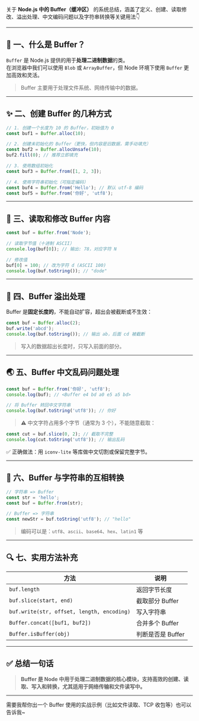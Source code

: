 关于 **Node.js 中的 Buffer（缓冲区）** 的系统总结，涵盖了定义、创建、读取修改、溢出处理、中文编码问题以及字符串转换等关键用法👇

---

## 🧱 一、什么是 Buffer？

`Buffer` 是 Node.js 提供的用于**处理二进制数据**的类。  
在浏览器中我们可以使用 `Blob` 或 `ArrayBuffer`，但 Node 环境下使用 `Buffer` 更加高效和灵活。

> Buffer 主要用于处理文件系统、网络传输中的数据。

---

## ✨ 二、创建 Buffer 的几种方式

```js
// 1. 创建一个长度为 10 的 Buffer，初始值为 0
const buf1 = Buffer.alloc(10);

// 2. 创建未初始化的 Buffer（更快，但内容是旧数据，需手动填充）
const buf2 = Buffer.allocUnsafe(10);
buf2.fill(0); // 推荐立即填充

// 3. 使用数组初始化
const buf3 = Buffer.from([1, 2, 3]);

// 4. 使用字符串初始化（可指定编码）
const buf4 = Buffer.from('Hello'); // 默认 utf-8 编码
const buf5 = Buffer.from('你好', 'utf8');
```

---

## 🧪 三、读取和修改 Buffer 内容

```js
const buf = Buffer.from('Node');

// 读取字节值（十进制 ASCII）
console.log(buf[0]); // 输出: 78，对应字符 N

// 修改值
buf[0] = 100; // 改为字符 d (ASCII 100)
console.log(buf.toString()); // "dode"
```

---

## 🚫 四、Buffer 溢出处理

Buffer 是**固定长度的**，不能自动扩容，超出会被截断或不生效：

```js
const buf = Buffer.alloc(2);
buf.write('abcd');
console.log(buf.toString()); // 输出 ab，后面 cd 被截断
```

> 写入的数据超出长度时，只写入前面的部分。

---

## 🌏 五、Buffer 中文乱码问题处理

```js
const buf = Buffer.from('你好', 'utf8');
console.log(buf); // <Buffer e4 bd a0 e5 a5 bd>

// 将 Buffer 转回中文字符串
console.log(buf.toString('utf8')); // 你好
```

> ⚠️ 中文字符占用多个字节（通常为 3 个），不能随意截取：

```js
const cut = buf.slice(0, 2); // 截取不完整
console.log(cut.toString('utf8')); // 输出乱码
```

✅ 正确做法：用 `iconv-lite` 等库做中文切割或保留完整字节。

---

## 🔄 六、Buffer 与字符串的互相转换

```js
// 字符串 => Buffer
const str = 'hello';
const buf = Buffer.from(str);

// Buffer => 字符串
const newStr = buf.toString('utf8'); // "hello"
```

> 编码可以是：`utf8`、`ascii`、`base64`、`hex`、`latin1` 等

---

## 🔍 七、实用方法补充

| 方法 | 说明 |
|------|------|
| `buf.length` | 返回字节长度 |
| `buf.slice(start, end)` | 截取部分 Buffer |
| `buf.write(str, offset, length, encoding)` | 写入字符串 |
| `Buffer.concat([buf1, buf2])` | 合并多个 Buffer |
| `Buffer.isBuffer(obj)` | 判断是否是 Buffer |

---

## ✅ 总结一句话

> **Buffer 是 Node 中用于处理二进制数据的核心模块，支持高效的创建、读取、写入和转换，尤其适用于网络传输和文件读写中。**

---

需要我帮你出一个 Buffer 使用的实战示例（比如文件读取、TCP 收包等）也可以告诉我~